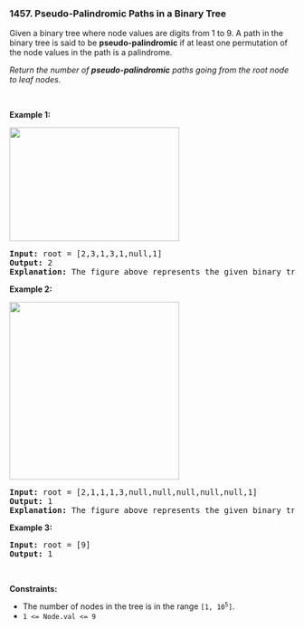<h3 align="left"> 1457. Pseudo-Palindromic Paths in a Binary Tree</h3>
<div><p>Given a binary tree where node values are digits from 1 to 9. A path in the binary tree is said to be <strong>pseudo-palindromic</strong> if at least one permutation of the node values in the path is a palindrome.</p>

<p><em>Return the number of <strong>pseudo-palindromic</strong> paths going from the root node to leaf nodes.</em></p>

<p>&nbsp;</p>
<p><strong>Example 1:</strong></p>

<p><img alt="" src="https://assets.leetcode.com/uploads/2020/05/06/palindromic_paths_1.png" style="width: 300px; height: 201px;"></p>

<pre><strong>Input:</strong> root = [2,3,1,3,1,null,1]
<strong>Output:</strong> 2 
<strong>Explanation:</strong> The figure above represents the given binary tree. There are three paths going from the root node to leaf nodes: the red path [2,3,3], the green path [2,1,1], and the path [2,3,1]. Among these paths only red path and green path are pseudo-palindromic paths since the red path [2,3,3] can be rearranged in [3,2,3] (palindrome) and the green path [2,1,1] can be rearranged in [1,2,1] (palindrome).
</pre>

<p><strong>Example 2:</strong></p>

<p><strong><img alt="" src="https://assets.leetcode.com/uploads/2020/05/07/palindromic_paths_2.png" style="width: 300px; height: 314px;"></strong></p>

<pre><strong>Input:</strong> root = [2,1,1,1,3,null,null,null,null,null,1]
<strong>Output:</strong> 1 
<strong>Explanation:</strong> The figure above represents the given binary tree. There are three paths going from the root node to leaf nodes: the green path [2,1,1], the path [2,1,3,1], and the path [2,1]. Among these paths only the green path is pseudo-palindromic since [2,1,1] can be rearranged in [1,2,1] (palindrome).
</pre>

<p><strong>Example 3:</strong></p>

<pre><strong>Input:</strong> root = [9]
<strong>Output:</strong> 1
</pre>

<p>&nbsp;</p>
<p><strong>Constraints:</strong></p>

<ul>
	<li>The number of nodes in the tree is in the range <code>[1, 10<sup>5</sup>]</code>.</li>
	<li><code>1 &lt;= Node.val &lt;= 9</code></li>
</ul>
</div>